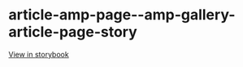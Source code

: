 # article-amp-page--amp-gallery-article-page-story

[View in storybook](https://raw.githack.com/Independent-Digital-News-and-Media-Ltd/standard-pwamp-sb/PR-322-sb/index.html?path=/story/article-amp-page--amp-gallery-article-page-story)